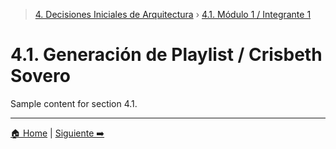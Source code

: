 > [4. Decisiones Iniciales de Arquitectura](../4.md) › [4.1. Módulo 1 / Integrante 1](4.1.md)

# 4.1. Generación de Playlist / Crisbeth Sovero

Sample content for section 4.1.

---

[🏠 Home](../../README.md) | [Siguiente ➡️](../4.2/4.2.md)